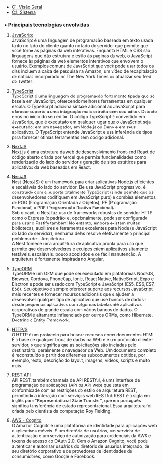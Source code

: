 - [C1. Visão Geral](/OC-Medico%20Interno/C1.%20Visão%20Geral/HOME)
- [C2. Sistema](/OC-Medico%20Interno/C1.%20Visão%20Geral/C2.%20Sistema/HOME)

### • Principais tecnologias envolvidas

1. [JavaScript](https://www.javascript.com/)<br>
   JavaScript é uma linguagem de programação baseada em texto usada tanto no lado do cliente quanto no lado do servidor que permite que você torne as páginas da web interativas. Enquanto HTML e CSS são linguagens que dão estrutura e estilo às páginas da web, o JavaScript fornece às páginas da web elementos interativos que envolvem o usuário. Exemplos comuns de JavaScript que você pode usar todos os dias incluem a caixa de pesquisa na Amazon, um vídeo de recapitulação de notícias incorporado no The New York Times ou atualizar seu feed do Twitter.

2. [TypeScript](https://www.typescriptlang.org/)<br>
   TypeScript é uma linguagem de programação fortemente tipada que se baseia em JavaScript, oferecendo melhores ferramentas em qualquer escala. O TypeScript adiciona sintaxe adicional ao JavaScript para oferecer suporte a uma integração mais estreita com seu editor. Detecte erros no início do seu editor. O código TypeScript é convertido em JavaScript, que é executado em qualquer lugar que o JavaScript seja executado: em um navegador, em Node.js ou Deno e em seus aplicativos. O TypeScript entende JavaScript e usa inferência de tipos para fornecer ótimas ferramentas sem código adicional.

3. [NextJS](https://nextjs.org/)<br>
   Next.js é uma estrutura da web de desenvolvimento front-end React de código aberto criada por Vercel que permite funcionalidades como renderização do lado do servidor e geração de sites estáticos para aplicativos da web baseados em React.

4. [NestJS](https://nestjs.com/)<br>
   Nest (NestJS) é um framework para criar aplicativos Node.js eficientes e escaláveis ​​do lado do servidor. Ele usa JavaScript progressivo, é construído com e suporta totalmente TypeScript (ainda permite que os desenvolvedores codifiquem em JavaScript puro) e combina elementos de POO (Programação Orientada a Objetos), PF (Programação Funcional) e PRF (Programação Reativa Funcional).<br>
   Sob o capô, o Nest faz uso de frameworks robustos de servidor HTTP como o Express (o padrão) e, opcionalmente, pode ser configurado para usar o Fastify também!
   No entanto, embora existam muitas bibliotecas, auxiliares e ferramentas excelentes para Node (e JavaScript do lado do servidor), nenhuma delas resolve efetivamente o principal problema de - Arquitetura.<br>
   A Nest fornece uma arquitetura de aplicativo pronta para uso que permite que desenvolvedores e equipes criem aplicativos altamente testáveis, escaláveis, pouco acoplados e de fácil manutenção. A arquitetura é fortemente inspirada no Angular.

5. [TypeORM](https://typeorm.io/)<br>
   TypeORM é um ORM que pode ser executado em plataformas NodeJS, Browser, Cordova, PhoneGap, Ionic, React Native, NativeScript, Expo e Electron e pode ser usado com TypeScript e JavaScript (ES5, ES6, ES7, ES8). Seu objetivo é sempre oferecer suporte aos recursos JavaScript mais recentes e fornecer recursos adicionais que o ajudem a desenvolver qualquer tipo de aplicativo que use bancos de dados - desde pequenos aplicativos com algumas tabelas até aplicativos corporativos de grande escala com vários bancos de dados. O TypeORM é altamente influenciado por outros ORMs, como Hibernate, Doctrine e Entity Framework.

6. [HTTP/S](https://datatracker.ietf.org/doc/html/rfc2616)<br>
   O HTTP é um protocolo para buscar recursos como documentos HTML. É a base de qualquer troca de dados na Web e é um protocolo cliente-servidor, o que significa que as solicitações são iniciadas pelo destinatário, geralmente o navegador da Web. Um documento completo é reconstruído a partir dos diferentes subdocumentos obtidos, por exemplo, texto, descrição do layout, imagens, vídeos, scripts e muito mais.

7. [REST API](https://standards.rest/)<br>
   API REST, também chamada de API RESTful, é uma interface de programação de aplicações (API ou API web) que está em conformidade com as restrições do estilo de arquitetura REST, permitindo a interação com serviços web RESTful. REST é a sigla em inglês para "Representational State Transfer", que em português significa tansferência de estado representacional. Essa arquitetura foi criada pelo cientista da computação Roy Fielding.

8. [AWS - Cognito](https://aws.amazon.com/pt/cognito/)<br>
   O Amazon Cognito é uma plataforma de identidade para aplicações web e aplicativos móveis. É um diretório de usuários, um servidor de autenticação e um serviço de autorização para credenciais da AWS e tokens de acesso do OAuth 2.0. Com o Amazon Cognito, você pode autenticar e autorizar usuários do diretório de usuários integrado, de seu diretório corporativo e de provedores de identidades de consumidores, como Google e Facebook.
